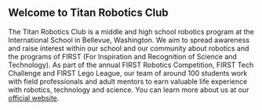 ## Welcome to Titan Robotics Club

The Titan Robotics Club is a middle and high school robotics program at the International School in Bellevue, Washington. We aim to spread awareness and raise interest within our school and our community about robotics and the programs of FIRST (For Inspiration and Recognition of Science and Technology). As part of the annual FIRST Robotics Competition, FIRST Tech Challenge and FIRST Lego League, our team of around 100 students work with field professionals and adult mentors to earn valuable life experience with robotics, technology and science. You can learn more about us at our [official website](http://www.titanrobotics.com).
